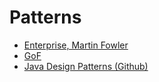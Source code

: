 # Patterns

- [Enterprise, Martin Fowler](https://martinfowler.com/eaaCatalog/)
- [GoF](https://refactoring.guru/design-patterns/catalog)
- [Java Design Patterns (Github)](https://github.com/iluwatar/java-design-patterns)
